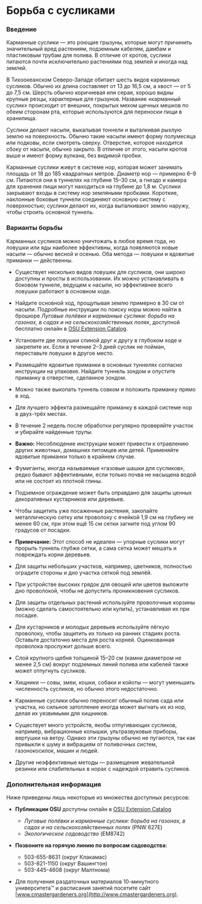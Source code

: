 # Борьба с сусликами

### Введение

Карманные суслики — это роющие грызуны, которые могут причинить значительный вред растениям, подземным кабелям, дамбам и пластиковым трубам для полива. В отличие от кротов, суслики питаются почти исключительно растениями под землей и иногда над землей.

В Тихоокеанском Северо-Западе обитает шесть видов карманных сусликов. Обычно их длина составляет от 13 до 16,5 см, а хвост — от 5 до 7,5 см. Шерсть обычно коричневая или серая, хорошо видны крупные резцы, характерные для грызунов. Название «карманный суслик» происходит от внешних, покрытых мехом щечных мешков по обеим сторонам рта, которые используются для переноски пищи в хранилища.

Суслики делают насыпи, выкапывая тоннели и выталкивая рыхлую землю на поверхность. Обычно такие насыпи имеют форму полумесяца или подковы, если смотреть сверху. Отверстие, которое находится сбоку от насыпи, обычно закрыто. В отличие от этого, насыпи кротов выше и имеют форму вулкана, без видимой пробки.

Карманные суслики живут в системе нор, которая может занимать площадь от 18 до 185 квадратных метров. Диаметр нор — примерно 6–9 см. Питаются они в туннелях на глубине 15–30 см, а гнездо и камера для хранения пищи могут находиться на глубине до 1,8 м. Суслики закрывают входы в систему нор земляными пробками. Короткие, наклонные боковые туннели соединяют основную систему с поверхностью; суслики делают их, когда выталкивают землю наружу, чтобы строить основной туннель.

### Варианты борьбы

Карманных сусликов можно уничтожать в любое время года, но ловушки или яды наиболее эффективны, когда появляются новые насыпи — обычно весной и осенью. Оба метода — ловушки и ядовитые приманки — действенны.


- Существует несколько видов ловушек для сусликов, они широко доступны и просты в использовании. Их можно устанавливать в боковом туннеле, ведущем к насыпи, но эффективнее всего ловушки работают в основном ходе.
- Найдите основной ход, прощупывая землю примерно в 30 см от насыпи. Подробные инструкции по поиску норы можно найти в брошюре *Луговые полёвки и карманные суслики: борьба на газонах, в садах и на сельскохозяйственных полях*, доступной бесплатно онлайн в [OSU Extension Catalog](http://extension.oregonstate.edu/catalog).
- Установите две ловушки спиной друг к другу в глубоком ходе и закрепите их. Если в течение 2–3 дней суслик не пойман, переставьте ловушки в другое место.


- Размещайте ядовитые приманки в основных туннелях согласно инструкции на упаковке. Найдите туннель зондом и опустите приманку в отверстие, сделанное зондом.
- Можно также выкопать туннель совком и положить приманку прямо в ход.
- Для лучшего эффекта размещайте приманку в каждой системе нор в двух-трёх местах.
- В течение 2 недель после обработки регулярно проверяйте участок и убирайте найденные трупы.
- **Важно:** Несоблюдение инструкции может привести к отравлению других животных, домашних питомцев или детей. Применяйте ядовитые приманки только в крайнем случае.


- Фумиганты, иногда называемые «газовые шашки для сусликов», редко бывают эффективными, если только почва не насыщена водой или не состоит из плотной глины.


- Подземное ограждение может быть оправдано для защиты ценных декоративных кустарников или деревьев.
- Чтобы защитить уже посаженные растения, закопайте металлическую сетку или проволоку с ячейкой 1,9 см на глубину не менее 60 см, при этом ещё 15 см сетки загните под углом 90 градусов от посадки.
- **Примечание:** Этот способ не идеален — упорные суслики могут прорыть туннель глубже сетки, а сама сетка может мешать и повреждать корни деревьев.
- Для защиты небольших участков, например, цветников, полностью оградите стороны и дно участка сеткой под землёй.
- При устройстве высоких грядок для овощей или цветов выложите дно проволокой, чтобы не допустить проникновения сусликов.
- Для защиты отдельных растений используйте проволочные корзины (можно сделать самостоятельно или купить), устанавливая их при посадке.
- Для кустарников и молодых деревьев используйте лёгкую проволоку, чтобы защитить их только на ранних стадиях роста. Оставьте достаточно места для роста корней. Оцинкованная проволока прослужит дольше всего.
- Слой крупного щебня толщиной 15–20 см (камни диаметром не менее 2,5 см) вокруг подземных линий полива или кабелей также может отпугнуть сусликов.


- Хищники — совы, змеи, кошки, собаки и койоты — могут уменьшить численность сусликов, но обычно этого недостаточно.


- Карманные суслики обычно переносят обычный полив сада или участка, но сильное затопление иногда может выгнать их из нор, делая их уязвимыми для хищников.


- Существует много устройств, якобы отпугивающих сусликов, например, вибрационные колышки, ультразвуковые приборы, вертушки на ветру. Однако эти грызуны обычно не пугаются, так как привыкли к шуму и вибрациям от поливочных систем, газонокосилок, машин и людей.
- Другие неэффективные методы — размещение жевательной резинки или слабительных в норах с надеждой отравить сусликов.

### Дополнительная информация

Ниже приведены лишь некоторые из множества доступных ресурсов:

- **Публикации OSU** доступны онлайн в [OSU Extension Catalog](https://catalog.extension.oregonstate.edu/)
  - *Луговые полёвки и карманные суслики: борьба на газонах, в садах и на сельскохозяйственных полях* (PNW 627E)
  - *Экологическое садоводство* (EM8742)


- **Позвоните на горячую линию по вопросам садоводства:**
  - 503-655-8631 (округ Клакамас)
  - 503-821-1150 (округ Вашингтон)
  - 503-445-4608 (округ Малтнома)
- Для получения раздаточных материалов 10-минутного университета™ и расписания занятий посетите сайт [www.cmastergardeners.org](http://www.cmastergardeners.org).
